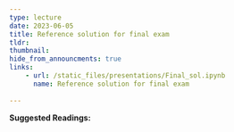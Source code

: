 ```yaml
---
type: lecture
date: 2023-06-05
title: Reference solution for final exam
tldr: 
thumbnail: 
hide_from_announcments: true
links: 
    - url: /static_files/presentations/Final_sol.ipynb
      name: Reference solution for final exam
      
---
```

**Suggested Readings:**

